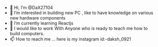 - 👋 Hi, I’m @DaX27104
- 👀 I’m interested in building new PC , like to have knowledge on various new hardware components 
- 🌱 I’m currently learning Reactjs
- 💞️ I would like to work With Anyone who is ready to teach me how to build computers.
- 📫 How to reach me ...
 here is my instagram id:-daksh_0921 
<!---
DaX27104/DaX27104 is a ✨ special ✨ repository because its `README.md` (this file) appears on your GitHub profile.
You can click the Preview link to take a look at your changes.
--->
